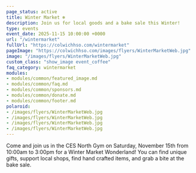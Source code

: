 ```yaml
---
page_status: active
title: Winter Market ❄️ 
description: Join us for local goods and a bake sale this Winter!
type: events
event_date: 2025-11-15 10:00:00 +0000
url: "/wintermarket"
fullUrl: "https://colwichhso.com/wintermarket"
pageImage: "https://colwichhso.com/images/flyers/WinterMarketWeb.jpg"
image: "/images/flyers/WinterMarketWeb.jpg"
custom_class: "show_image event_coffee"
faq_category: wintermarket
modules:
- modules/common/featured_image.md
- modules/common/faq.md
- modules/common/sponsors.md
- modules/common/donate.md
- modules/common/footer.md
polaroid: 
- /images/flyers/WinterMarketWeb.jpg
- /images/flyers/WinterMarketWeb.jpg
- /images/flyers/WinterMarketWeb.jpg
- /images/flyers/WinterMarketWeb.jpg
---
```

Come and join us in the CES North Gym on Saturday, November 15th from 10:00am to 3:00pm for a Winter Market Wonderland! You can find unique gifts, support local shops, find hand crafted items, and grab a bite at the bake sale.

